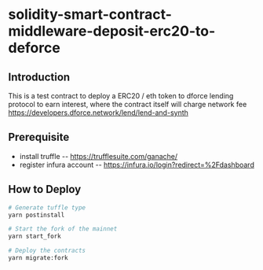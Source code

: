 # solidity-smart-contract-middleware-deposit-erc20-to-deforce

## Introduction
This is a test contract to deploy a ERC20 / eth token to dforce lending protocol to earn interest, where the contract itself will charge network fee
https://developers.dforce.network/lend/lend-and-synth


## Prerequisite
- install truffle  -- https://trufflesuite.com/ganache/
- register infura account -- https://infura.io/login?redirect=%2Fdashboard

## How to Deploy 

```bash
# Generate tuffle type
yarn postinstall

# Start the fork of the mainnet
yarn start_fork

# Deploy the contracts
yarn migrate:fork
```
